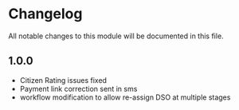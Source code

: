 # Changelog

All notable changes to this module will be documented in this file.

## 1.0.0

- Citizen Rating issues fixed
- Payment link correction sent in sms
- workflow modification to allow re-assign DSO at multiple stages

